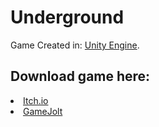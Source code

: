 # Underground
Game Created in: <a href="https://unity.com">Unity Engine</a>.

<h2>Download game here:</h2>

<li><a href="#">Itch.io</a></li>
<li><a href="#">GameJolt</a></li>
